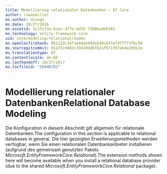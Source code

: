 ```yaml
---
title: Modellierung relationaler Datenbanken – EF Core
author: rowanmiller
ms.author: divega
ms.date: 10/27/2016
ms.assetid: 2c1fc33a-baac-477e-bd35-7360badb8303
ms.technology: entity-framework-core
uid: core/modeling/relational/index
ms.openlocfilehash: 0b122dc3af1e4dae09deb49c647a7df7773fbc58
ms.sourcegitcommit: 01a75cd483c1943ddd6f82af971f07abde20912e
ms.translationtype: HT
ms.contentlocale: de-DE
ms.lasthandoff: 10/27/2017
ms.locfileid: "26048762"
---
```

# <a name="relational-database-modeling"></a><span data-ttu-id="7bf35-102">Modellierung relationaler Datenbanken</span><span class="sxs-lookup"><span data-stu-id="7bf35-102">Relational Database Modeling</span></span>

<span data-ttu-id="7bf35-103">Die Konfiguration in diesem Abschnitt gilt allgemein für relationale Datenbanken.</span><span class="sxs-lookup"><span data-stu-id="7bf35-103">The configuration in this section is applicable to relational databases in general.</span></span> <span data-ttu-id="7bf35-104">Die hier gezeigten Erweiterungsmethoden werden verfügbar, wenn Sie einen relationalen Datenbankanbieter installieren (aufgrund des gemeinsam genutzten Pakets *Microsoft.EntityFrameworkCore.Relational*).</span><span class="sxs-lookup"><span data-stu-id="7bf35-104">The extension methods shown here will become available when you install a relational database provider (due to the shared *Microsoft.EntityFrameworkCore.Relational* package).</span></span>
